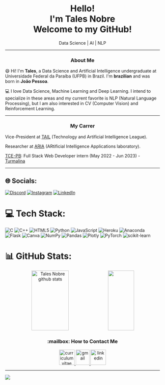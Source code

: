 <h1 align="center"/> Hello! <br> I'm Tales Nobre <br> Welcome to my GitHub! </h1>
<p align="center"/> Data Science | AI | NLP </p>
<hr>

<h3 align="center"/> About Me </h2>

<p align="left"/> 😄 Hi! I'm <b/>Tales</b>, a Data Science and Artificial Intelligence undergraduate at Universidade Federal da Paraíba (UFPB) in Brazil. 
I'm <b/>brazilian</b> and was born in <b/>João Pessoa</b>. </p>

<p align="left"/> 💻 I love Data Science, Machine Learning and Deep Learning. I intend to specialize in these areas and my current favorite is NLP (Natural Language Processing), but I am also interested in CV (Computer Vision) and Reinforcement Learning. </p>

<hr>

<h3 align="center"/> My Carrer </h3>

<p align="left"/> Vice-President at <a href="https://github.com/TailUFPB">TAIL<a> (Technology and Artificial Intelligence League). </p>
  
<p align="left"/>Researcher at <a href="https://aria.ci.ufpb.br/en/">ARIA<a> (ARtificial Intelligence Applications laboratory). </p>
  
<p align="left"/> <a href="https://tce.pb.gov.br/">TCE-PB<a>: Full Stack Web Developer intern (May 2022 - Jun 2023) - <a href="https://turmalina.tcepb.tc.br/turmalina/mapleaf">Turmalina<a> </p>

<hr>

## 🌐 Socials:
[![Discord](https://img.shields.io/badge/Discord-%237289DA.svg?logo=discord&logoColor=white)](htttps://discord.gg/Nobre#3114) [![Instagram](https://img.shields.io/badge/Instagram-%23E4405F.svg?logo=Instagram&logoColor=white)](https://instagram.com/talesnobre) [![LinkedIn](https://img.shields.io/badge/LinkedIn-%230077B5.svg?logo=linkedin&logoColor=white)](https://linkedin.com/in/talesnobre) 

# 💻 Tech Stack:
![C](https://img.shields.io/badge/c-%2300599C.svg?style=flat&logo=c&logoColor=white) ![C++](https://img.shields.io/badge/c++-%2300599C.svg?style=flat&logo=c%2B%2B&logoColor=white) ![HTML5](https://img.shields.io/badge/html5-%23E34F26.svg?style=flat&logo=html5&logoColor=white) ![Python](https://img.shields.io/badge/python-3670A0?style=flat&logo=python&logoColor=ffdd54) ![JavaScript](https://img.shields.io/badge/javascript-%23323330.svg?style=flat&logo=javascript&logoColor=%23F7DF1E) ![Heroku](https://img.shields.io/badge/heroku-%23430098.svg?style=flat&logo=heroku&logoColor=white) ![Anaconda](https://img.shields.io/badge/Anaconda-%2344A833.svg?style=flat&logo=anaconda&logoColor=white) ![Flask](https://img.shields.io/badge/flask-%23000.svg?style=flat&logo=flask&logoColor=white) ![Canva](https://img.shields.io/badge/Canva-%2300C4CC.svg?style=flat&logo=Canva&logoColor=white) ![NumPy](https://img.shields.io/badge/numpy-%23013243.svg?style=flat&logo=numpy&logoColor=white) ![Pandas](https://img.shields.io/badge/pandas-%23150458.svg?style=flat&logo=pandas&logoColor=white) ![Plotly](https://img.shields.io/badge/Plotly-%233F4F75.svg?style=flat&logo=plotly&logoColor=white) ![PyTorch](https://img.shields.io/badge/PyTorch-%23EE4C2C.svg?style=flat&logo=PyTorch&logoColor=white) ![scikit-learn](https://img.shields.io/badge/scikit--learn-%23F7931E.svg?style=flat&logo=scikit-learn&logoColor=white)
# 📊 GitHub Stats:
 <div align="center">  
  <img width="49%" height="195px" src="https://github-readme-stats-sigma-five.vercel.app/api?username=talesnobre&show_icons=true&count_private=true&hide_border=true&title_color=ff91a4&icon_color=ff91a4&text_color=c9d1d9&bg_color=0d1117" alt="Tales Nobre github stats" /> 
  <img width="41%" height="195px" src="https://github-readme-stats-sigma-five.vercel.app/api/top-langs/?username=talesnobre&layout=compact&hide_border=true&title_color=ff91a4&text_color=ff91a4&bg_color=0d1117" />
</div>

<h3 align="center"/> :mailbox: How to Contact Me </h3>

<p align="center"/>
<a href="https://www.canva.com/design/DAFzIIFA-zw/UkfIhqUPXLp3ta8KhWZ7Pw/view?utm_content=DAFzIIFA-zw&utm_campaign=designshare&utm_medium=link&utm_source=sharebutton" target="_blank" rel="noreferrer"/> <img src="https://www.svgrepo.com/show/281753/curriculum.svg" alt="curriculum vitae" width="50" height="50"/> </a>
<a href="https://mail.google.com/mail/?view=cm&fs=1&to=tales.nobre@academico.ufpb.br" target="_blank" rel="noreferrer"/> <img src="https://upload.wikimedia.org/wikipedia/commons/7/7e/Gmail_icon_%282020%29.svg" alt="gmail" width="45" height="50"/> </a> 
<a href="https://www.linkedin.com/in/talesnobre" target="_blank" rel="noreferrer"/> <img src="https://files.brandlogos.net/svg/PjKl3aKXeF/linkedin-logo-59098z38_brandlogos.net.svg" alt="linkedin" width="50" height="50" /> </a> 
</p>

---
[![](https://visitcount.itsvg.in/api?id=talesnobre&icon=6&color=4)](https://visitcount.itsvg.in)
